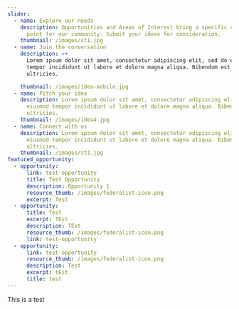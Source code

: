 ```yaml
---
slider:
  - name: Explore our needs
    description: Opportunities and Areas of Interest bring a specific connection
      point for our community. Submit your ideas for consideration.
    thumbnail: /images/st1.jpg
  - name: Join the conversation
    description: >+
      Lorem ipsum dolor sit amet, consectetur adipiscing elit, sed do eiusmod
      tempor incididunt ut labore et dolore magna aliqua. Bibendum est
      ultricies.

    thumbnail: /images/idea-mobile.jpg
  - name: Pitch your idea
    description: Lorem ipsum dolor sit amet, consectetur adipiscing elit, sed do
      eiusmod tempor incididunt ut labore et dolore magna aliqua. Bibendum est
      ultricies.
    thumbnail: /images/idea4.jpg
  - name: Connect with us
    description: Lorem ipsum dolor sit amet, consectetur adipiscing elit, sed do
      eiusmod tempor incididunt ut labore et dolore magna aliqua. Bibendum est
      ultricies.
    thumbnail: /images/st1.jpg
featured_opportunity:
  - opportunity:
      link: test-opportunity
      title: Test Opportunity
      description: Opportunity 1
      resource_thumb: /images/federalist-icon.png
      excerpt: Test
  - opportunity:
      title: Test
      excerpt: TEst
      description: TEst
      resource_thumb: /images/federalist-icon.png
      link: test-opportunity
  - opportunity:
      link: test-opportunity
      resource_thumb: /images/federalist-icon.png
      description: Test
      excerpt: tEst
      title: test
---
```

This is a test